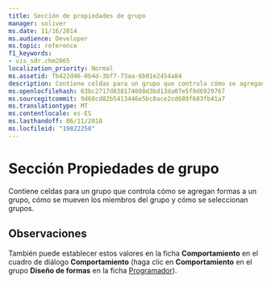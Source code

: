 ```yaml
---
title: Sección de propiedades de grupo
manager: soliver
ms.date: 11/16/2014
ms.audience: Developer
ms.topic: reference
f1_keywords:
- vis_sdr.chm2065
localization_priority: Normal
ms.assetid: fb422d46-0b4d-3bf7-73aa-6b01e2454a84
description: Contiene celdas para un grupo que controla cómo se agregan formas a un grupo, cómo se mueven los miembros del grupo y cómo se seleccionan grupos.
ms.openlocfilehash: 63bc2717d838174080d3bd13da07e5f9d6929767
ms.sourcegitcommit: 9d60cd82b5413446e5bc8ace2cd689f683fb41a7
ms.translationtype: MT
ms.contentlocale: es-ES
ms.lasthandoff: 06/11/2018
ms.locfileid: "19822258"
---
```

# <a name="group-properties-section"></a>Sección Propiedades de grupo

Contiene celdas para un grupo que controla cómo se agregan formas a un grupo, cómo se mueven los miembros del grupo y cómo se seleccionan grupos. 
  
## <a name="remarks"></a>Observaciones

También puede establecer estos valores en la ficha **Comportamiento** en el cuadro de diálogo **Comportamiento** (haga clic en **Comportamiento** en el grupo **Diseño de formas** en la ficha [Programador](run-in-developer-mode-display-the-developer-tab.md)). 
  

